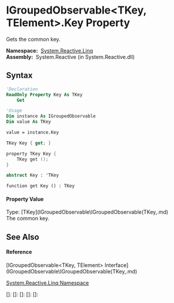 # IGroupedObservable\<TKey, TElement\>.Key Property

Gets the common key.

**Namespace:**  [System.Reactive.Linq](System.Reactive.Linq\System.Reactive.Linq.md)  
**Assembly:**  System.Reactive (in System.Reactive.dll)

## Syntax

```vb
'Declaration
ReadOnly Property Key As TKey
    Get
```

```vb
'Usage
Dim instance As IGroupedObservable
Dim value As TKey

value = instance.Key
```

```csharp
TKey Key { get; }
```

```c++
property TKey Key {
    TKey get ();
}
```

```fsharp
abstract Key : 'TKey
```

```jscript
function get Key () : TKey
```

#### Property Value

Type: [TKey](IGroupedObservable\IGroupedObservable(TKey,.md)  
The common key.

## See Also

#### Reference

[IGroupedObservable\<TKey, TElement\> Interface](IGroupedObservable\IGroupedObservable(TKey,.md)

[System.Reactive.Linq Namespace](System.Reactive.Linq\System.Reactive.Linq.md)

[]: 
[]: 
[]: 
[]: 
[]: 